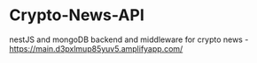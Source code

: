 # Crypto-News-API
nestJS and mongoDB backend and middleware for crypto news - https://main.d3pxlmup85yuv5.amplifyapp.com/
